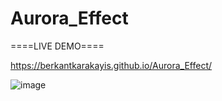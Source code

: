 # Aurora_Effect

====LIVE DEMO====

https://berkantkarakayis.github.io/Aurora_Effect/

![image](https://github.com/berkantkarakayis/Aurora_Effect/assets/102322084/7111dc4c-f84f-461d-abb9-9ffbd09bf080)
